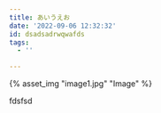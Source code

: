 ```yaml
---
title: あいうえお
date: '2022-09-06 12:32:32'
id: dsadsadrwqwafds
tags:
  - ''

---
```


{% asset_img "image1.jpg" "Image" %}


fdsfsd